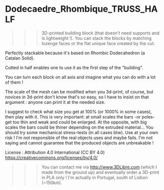 # Dodecaedre_Rhombique_TRUSS_HALF
>>> 3D-printed building block (that doesn't need supports and is lightweight !). 
You can stack the blocks by matching lozenge faces or the flat unique face created by the cut.

Perfectly stackable because it's based on Rhombic Dodecahedron (a Catalan Solid).

Cutted in half enables one to use it as the first step of the "building".

You can turn each block on all axis and imagine what you can do with a lot of them !

The scale of the mesh can be modified when you 3d-print, of course, but novices in 3d-print don't know that's so easy, so I have to insist on that argument : anyone can print it at the needed size.

I suggest to check what size you get at 100% (or 1000% in some cases), then play with it. This is very important: at small scales the bars -or poles- get too thin and weak and could be enlarged. At the opposite, with big scales the bars could be thiner depending on the extruded material... You should try some mechanical stress-tests (in all cases btw). Use at your own risk ! I'm not responsible of the real objects uses and maybe fails. I'm not saying and cannot guarantee that the produced objects are unbreakable !
  
License : Attribution 4.0 International (CC BY 4.0)  https://creativecommons.org/licenses/by/4.0/

>>> You can contact me via http://www.3DLibre.com (which I made from the ground up) and eventually order a 3D-print in PLA only ! I'm actually in Portugal, south of Lisbon (~150km).
